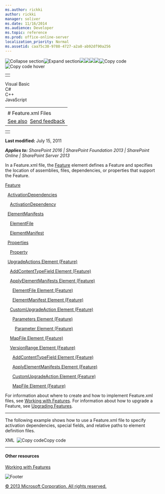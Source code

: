 ```yaml
---
ms.author: rickki
author: rickki
manager: soliver
ms.date: 11/16/2014
ms.audience: Developer
ms.topic: reference
ms.prod: office-online-server
localization_priority: Normal
ms.assetid: caa75c38-9788-4727-a2a8-ab92df90a256
---
```


![Collapse
section](../icons/collapse_all.gif "Collapse section")![Expand
section](../icons/expand_all.gif "Expand section")![](../icons/collapse_all.gif)![](../icons/expand_all.gif)![](../icons/dropdown.gif)![](../icons/dropdownHover.gif)![Copy
code](../icons/copycode.gif "Copy code")![Copy code
hover](../icons/copycodeHighlight.gif "Copy code hover")
<table>
<tbody>
<tr class="odd">
<td align="left"></td>
</tr>
</tbody>
</table>

Visual Basic  
C\#  
C++  
JavaScript  

<table>
<tbody>
<tr class="odd">
<td align="left"><span id="runningHeaderText"></span></td>
</tr>
<tr class="even">
<td align="left"># Feature.xml Files</td>
</tr>
<tr class="odd">
<td align="left"><a href="#seeAlsoToggle">See also</a>  <span id="headfeedbackarea" class="feedbackhead"><a href="javascript:SubmitFeedback(&#39;docthis@Microsoft.com&#39;,&#39;&#39;,&#39;&#39;,&#39;&#39;,&#39;1.0.18082.1225&#39;,&#39;%0\dThank%20you%20for%20your%20feedback.%20The%20developer%20writing%20teams%20use%20your%20feedback%20to%20improve%20documentation.%20While%20we%20are%20reviewing%20your%20feedback,%20we%20may%20send%20you%20e-mail%20to%20ask%20for%20clarification%20or%20feedback%20on%20a%20solution.%20We%20do%20not%20use%20your%20e-mail%20address%20for%20any%20other%20purpose%20and%20we%20delete%20it%20after%20we%20finish%20our%20review.%0\AFor%20further%20information%20about%20the%20privacy%20policies%20of%20Microsoft,%20please%20see%20http://privacy.microsoft.com/en-us/default.aspx.%0\A%0\d&#39;,&#39;Customer%20feedback&#39;);">Send feedback</a></span></td>
</tr>
</tbody>
</table>

<table>
<colgroup>
<col width="100%" />
</colgroup>
<tbody>
<tr class="odd">
<td align="left"></td>
</tr>
</tbody>
</table>

**Last modified:** July 15, 2011

***Applies to:** SharePoint 2016 | SharePoint Foundation 2013 |
SharePoint Online | SharePoint Server 2013*

In a <span class="code">Feature.xml</span> file, the
[Feature](feature-element-feature.htm) element defines a
Feature and specifies the location of assemblies, files, dependencies,
or properties that support the Feature.

[Feature](feature-element-feature.htm)

  [ActivationDependencies](activationdependencies-element-feature.htm)

    [ActivationDependency](activationdependency-element-feature.htm)

  [ElementManifests](elementmanifests-element-feature.htm)

    [ElementFile](elementfile-element-feature.htm)

    [ElementManifest](elementmanifest-element-feature.htm)

  [Properties](properties-element-feature.htm)

    [Property](property-element-feature.htm)

  <span sdata="link">[UpgradeActions Element
(Feature)](upgradeactions-element-feature.htm)</span>

    <span sdata="link">[AddContentTypeField Element
(Feature)](addcontenttypefield-element-feature.htm)</span>

    <span sdata="link">[ApplyElementManifests Element
(Feature)](applyelementmanifests-element-feature.htm)</span>

      <span sdata="link">[ElementFile Element
(Feature)](elementfile-element-feature.htm)</span>

      <span sdata="link">[ElementManifest Element
(Feature)](elementmanifest-element-feature.htm)</span>

    <span sdata="link">[CustomUpgradeAction Element
(Feature)](customupgradeaction-element-feature.htm)</span>

      <span sdata="link">[Parameters Element
(Feature)](parameters-element-feature.htm)</span>

        <span sdata="link">[Parameter Element
(Feature)](parameter-element-feature.htm)</span>

    <span sdata="link">[MapFile Element
(Feature)](mapfile-element-feature.htm)</span>

    <span sdata="link">[VersionRange Element
(Feature)](versionrange-element-feature.htm)</span>

      <span sdata="link">[AddContentTypeField Element
(Feature)](addcontenttypefield-element-feature.htm)</span>

      <span sdata="link">[ApplyElementManifests Element
(Feature)](applyelementmanifests-element-feature.htm)</span>

      <span sdata="link">[CustomUpgradeAction Element
(Feature)](customupgradeaction-element-feature.htm)</span>

      <span sdata="link">[MapFile Element
(Feature)](mapfile-element-feature.htm)</span>

For information about where to create and how to implement <span
class="code">Feature.xml</span> files, see [Working with
Features](http://msdn.microsoft.com/library/ce5f5ce5-1429-439e-9261-2c4ba9788cc1(Office.15).aspx).
For information about how to upgrade a Feature, see [Upgrading
Features](http://msdn.microsoft.com/library/e917f709-6491-4d50-adbe-2ab8f35da990(Office.15).aspx).


--------------------------------------------------------------------------------------------------------------------------------------------------------------------------------------------

The following example shows how to use a <span
class="code">Feature.xml</span> file to specify activation dependencies,
special fields, and relative paths to element definition files.

<span codelanguage="xmlLang"></span>
XML 
<span class="copyCode" onclick="CopyCode(this)"
onkeypress="CopyCode_CheckKey(this, event)"
onmouseover="ChangeCopyCodeIcon(this)"
onmouseout="ChangeCopyCodeIcon(this)" tabindex="0">![Copy
code](../icons/copycode.gif "Copy code")Copy code</span>
    <Feature 
      Id="11111111-1111-1111-1111-11111111111" 
      Title="Location Services"
      Description="This Feature contains lists and parts that let you link location data to your customer lists."
      Scope="Web">
      <ActivationDependencies>
        <ActivationDependency
          FeatureId="11111111-1111-1111-1111-111111111111" />
      </ActivationDependencies>
      <ElementManifests>
        <ElementManifest 
          Location="Location\LocationPart.xml"/>
        <ElementManifest 
          Location="CustomerLocation\CustomerLocationList.xml"/>
        <ElementFile 
          Location="test.aspx"/>
      </ElementManifests>
      <Properties>
        <Property
          Key="Color"
          Value="Blue"/>
        <Property
          Key="Shape"
          Value="Triangle"/>
      </Properties> 
    </Feature>


-------------------------------------------------------------------------------------------------------------------------------------------------------------------------------------------

#### Other resources

[Working with
Features](http://msdn.microsoft.com/library/ce5f5ce5-1429-439e-9261-2c4ba9788cc1(Office.15).aspx)

![Footer](../icons/footer.gif "Footer")

[© 2013 Microsoft Corporation. All rights
reserved.](office-2013-documentation-copyright-notice.htm)



